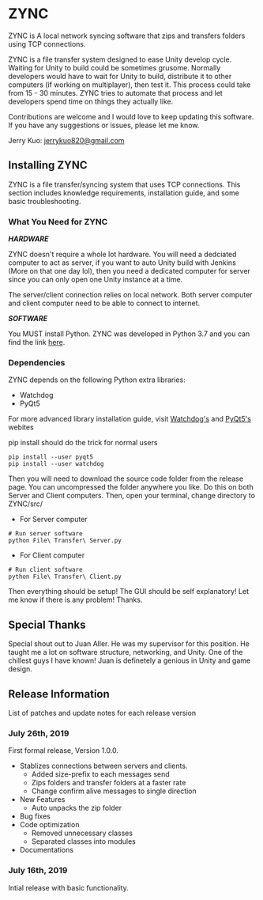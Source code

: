# ZYNC
ZYNC is A local network syncing software that zips and transfers folders using TCP connections.

ZYNC is a file transfer system designed to ease Unity develop cycle. Waiting for Unity to build could be sometimes grusome. Normally developers would have to wait for Unity to build, distribute it to other computers (if working on multiplayer), then test it. This process could take from 15 - 30 minutes. ZYNC tries to automate that process and let developers spend time on things they actually like.

Contributions are welcome and I would love to keep updating this software. If you have any suggestions or issues, please let me know.

Jerry Kuo: jerrykuo820@gmail.com

## Installing ZYNC
ZYNC is a file transfer/syncing system that uses TCP connections. This section includes knowledge requirements, installation guide, and some basic troubleshooting.

### What You Need for ZYNC
***HARDWARE***

ZYNC doesn't require a whole lot hardware. You will need a dedciated computer to act as server, if you want to auto Unity build with Jenkins (More on that one day lol), then you need a dedicated computer for server since you can only open one Unity instance at a time. 

The server/client connection relies on local network. Both server computer and client computer need to be able to connect to internet.

***SOFTWARE***

You MUST install Python. ZYNC was developed in Python 3.7 and you can find the link <a href="https://www.python.org/" target="_blank">here</a>.

### Dependencies
ZYNC depends on the following Python extra libraries:

*   Watchdog
*   PyQt5

For more advanced library installation guide, visit <a href="https://pythonhosted.org/watchdog/" target="_blank">Watchdog's</a>
and <a href="https://www.riverbankcomputing.com/static/Docs/PyQt5/" target="_blank">PyQt5's</a> webites

pip install should do the trick for normal users
```shell
pip install --user pyqt5
pip install --user watchdog
```

Then you will need to download the source code folder from the release page. You can uncompressed the folder anywhere you like. Do this on both Server and Client computers. Then, open your terminal, change directory to ZYNC/src/

- For Server computer
```shell
# Run server software
python File\ Transfer\ Server.py
```
- For Client computer
```shell
# Run client software
python File\ Transfer\ Client.py
```
Then everything should be setup! The GUI should be self explanatory! Let me know if there is any problem! Thanks.

## Special Thanks
Special shout out to Juan Aller. He was my supervisor for this position. He taught me a lot on software structure, networking, and Unity. One of the chillest guys I have known! Juan is definetely a genious in Unity and game design.

## Release Information
List of patches and update notes for each release version

### July 26th, 2019
First formal release, Version 1.0.0.
* Stablizes connections between servers and clients.
  * Added size-prefix to each messages send
  * Zips folders and transfer folders at a faster rate
  * Change confirm alive messages to single direction
* New Features
  * Auto unpacks the zip folder
* Bug fixes
* Code optimization
  * Removed unnecessary classes
  * Separated classes into modules
* Documentations

### July 16th, 2019
Intial release with basic functionality.


